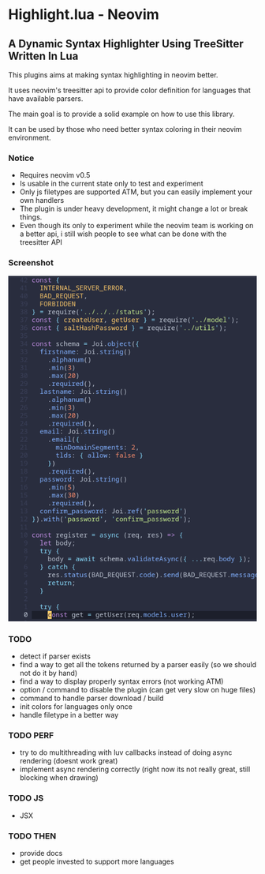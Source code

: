 # Highlight.lua - Neovim
## A Dynamic Syntax Highlighter Using TreeSitter Written In Lua

This plugins aims at making syntax highlighting in neovim better.

It uses neovim's treesitter api to provide color definition for languages that have available parsers.

The main goal is to provide a solid example on how to use this library.

It can be used by those who need better syntax coloring in their neovim environment.

### Notice

- Requires neovim v0.5
- Is usable in the current state only to test and experiment 
- Only js filetypes are supported ATM, but you can easily implement your own handlers
- The plugin is under heavy development, it might change a lot or break things.
- Even though its only to experiment while the neovim team is working on a better api, i still wish people to see what can be done with the treesitter API

### Screenshot

![alt text](.github/highlight.png?raw=true "javascript highlight")

### TODO

- detect if parser exists
- find a way to get all the tokens returned by a parser easily (so we should not do it by hand)
- find a way to display properly syntax errors (not working ATM)
- option / command to disable the plugin (can get very slow on huge files)
- command to handle parser download / build
- init colors for languages only once
- handle filetype in a better way

### TODO PERF

- try to do multithreading with luv callbacks instead of doing async rendering (doesnt work great)
- implement async rendering correctly (right now its not really great, still blocking when drawing)

### TODO JS
- JSX

### TODO THEN

- provide docs
- get people invested to support more languages

